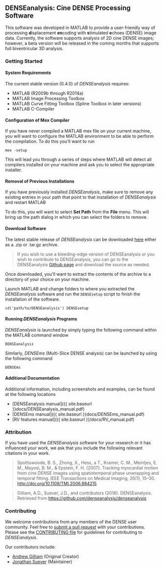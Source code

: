 ## DENSEanalysis: Cine DENSE Processing Software ##

This software was developed in MATLAB to provide a user-friendly way of
processing **d**isplacement **en**coding with **s**timulated **e**choes (DENSE)
image data. Currently, the software supports analysis of 2D cine DENSE images;
however, a beta version will be released in the coming months that supports
full biventricular 3D analysis.

### Getting Started

#### System Requirements

The current stable version (0.4.0) of *DENSEanalysis* requires:

* MATLAB (R2009b through R2014a)
* MATLAB Image Processing Toolbox
* MATLAB Curve Fitting Toolbox (Spline Toolbox in later versions)
* MATLAB C-Compiler

#### Configuration of Mex Compiler

If you have never compiled a MATLAB mex file on your current machine, you will
want to configure the MATLAB environment to be able to perform the compilation.
To do this you'll want to run

    mex -setup

This will lead you through a series of steps where MATLAB will detect all
compilers installed on your machine and ask you to select the appropriate
installer.

#### Removal of Previous Installations

If you have previously installed *DENSEanalysis*, make sure to remove any
existing entries in your path that point to that installation of
*DENSEanalysis* and restart MATLAB

To do this, you will want to select **Set Path** from the **File** menu. This
will bring up the path dialog in which you can select the folders to remove.

#### Download Software

The latest stable release of *DENSEanalysis* can be downloaded
[here](https://github.com/denseanalysis/denseanalysis/releases/latest) either
as a .zip or .tar.gz archive.

> If you wish to use a bleeding-edge version of DENSEanalysis or you
wish to contribute to DENSEanalysis, you can go to the DENSEanalysis [Github
page](https://github.com/denseanalysis/denseanalysis) and download the source
as needed.

Once downloaded, you'll want to extract the contents of the archive to a
directory of your choice on your machine.

Launch MATLAB and change folders to where you extracted the *DENSEanalysis*
software and run the `DENSEsetup` script to finish the installation of the
software.

    cd('path/to/DENSEanalysis') DENSEsetup

#### Running *DENSEanalysis* Programs

*DENSEanalysis* is launched by simply typing the following command within the
MATLAB command window

    DENSEanalysis

Similarly, *DENSEms* (Multi-Slice DENSE analysis) can be launched by using the
following command

    DENSEms

#### Additional Documentation

Additional information, including screenshots and examples, can be found at the
following locations


* [DENSEanalysis manual]({{ site.baseurl }}docs/DENSEanalysis_manual.pdf)
* [DENSEms manual]({{ site.baseurl }}docs/DENSEms_manual.pdf)
* [RV features manual]({{ site.baseurl }}/docs/RV_manual.pdf)


### Attribution

If you have used the *DENSEanalysis* software for your research or it has
influenced your work, we ask that you include the following relevant citations
in your work.

>Spottiswoode, B. S., Zhong, X., Hess, a T., Kramer, C. M., Meintjes, E. M., Mayosi, B. M., & Epstein, F. H. (2007). Tracking myocardial motion from cine DENSE images using spatiotemporal phase unwrapping and temporal fitting. IEEE Transactions on Medical Imaging, 26(1), 15–30. http://doi.org/10.1109/TMI.2006.884215

>Gilliam, A.D., Suever, J.D., and contributors (2016). DENSEanalysis. Retrieved from https://github.com/denseanalysis/denseanalysis

### Contributing

We welcome contributions from any members of the DENSE user community. Feel
free to [submit a pull
request](https://github.com/denseanalysis/denseanalysis/compare?expand=1) with
your contributions. Please see the [CONTRIBUTING
file](https://github.com/denseanalysis/denseanalysis/blob/master/CONTRIBUTING.md)
for guidelines for contributing to *DENSEanalysis*.

Our contributors include:

* [Andrew Gilliam](http://www.adgilliam.com/) (Original Creator)
* [Jonathan Suever](https://github.com/suever) (Maintainer)
